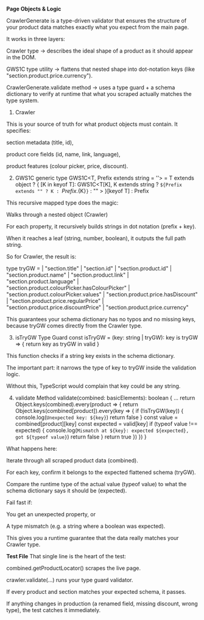 **Page Objects & Logic**


CrawlerGenerate is a type-driven validator that ensures the structure of your product data matches exactly what you expect from the main page.

It works in three layers:

Crawler type → describes the ideal shape of a product as it should appear in the DOM.

GWS1C type utility → flattens that nested shape into dot-notation keys (like "section.product.price.currency").

CrawlerGenerate.validate method → uses a type guard + a schema dictionary to verify at runtime that what you scraped actually matches the type system.


1. Crawler

This is your source of truth for what product objects must contain.
It specifies:

section metadata (title, id),

product core fields (id, name, link, language),

product features (colour picker, price, discount).

2. GWS1C generic
type GWS1C<T, Prefix extends string = ''> =
  T extends object
    ? { [K in keyof T]:
          GWS1C<T[K],
            K extends string
              ? `${Prefix extends "" ? K : `${Prefix}.${K}`}`
              : ""
          >
      }[keyof T]
    : Prefix


This recursive mapped type does the magic:

Walks through a nested object (Crawler)

For each property, it recursively builds strings in dot notation (prefix + key).

When it reaches a leaf (string, number, boolean), it outputs the full path string.

So for Crawler, the result is:

type tryGW =
  | "section.title"
  | "section.id"
  | "section.product.id"
  | "section.product.name"
  | "section.product.link"
  | "section.product.language"
  | "section.product.colourPicker.hasColourPicker"
  | "section.product.colourPicker.values"
  | "section.product.price.hasDiscount"
  | "section.product.price.regularPrice"
  | "section.product.price.discountPrice"
  | "section.product.price.currency"


This guarantees your schema dictionary has no typos and no missing keys, because tryGW comes directly from the Crawler type.

3. isTryGW Type Guard
const isTryGW = (key: string | tryGW): key is tryGW => {
    return key as tryGW in valid
}


This function checks if a string key exists in the schema dictionary.

The important part: it narrows the type of key to tryGW inside the validation logic.

Without this, TypeScript would complain that key could be any string.

4. validate Method
validate(combined: basicElements): boolean {
    ...
    return Object.keys(combined).every(product => {
        return Object.keys(combined[product]).every(key => {
            if (!isTryGW(key)) {
                console.log(`Unexpected key: ${key}`)
                return false
            }
            const value = combined[product][key]
            const expected = valid[key]
            if (typeof value !== expected) {
                console.log(`Mismatch at ${key}: expected ${expected}, got ${typeof value}`)
                return false
            }
            return true
        })
    })
}


What happens here:

Iterate through all scraped product data (combined).

For each key, confirm it belongs to the expected flattened schema (tryGW).

Compare the runtime type of the actual value (typeof value) to what the schema dictionary says it should be (expected).

Fail fast if:

You get an unexpected property, or

A type mismatch (e.g. a string where a boolean was expected).

This gives you a runtime guarantee that the data really matches your Crawler type.

**Test File**
That single line is the heart of the test:

combined.getProductLocator() scrapes the live page.

crawler.validate(...) runs your type guard validator.

If every product and section matches your expected schema, it passes.

If anything changes in production (a renamed field, missing discount, wrong type), the test catches it immediately.
